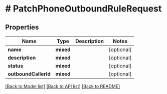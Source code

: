 # # PatchPhoneOutboundRuleRequest

## Properties

Name | Type | Description | Notes
------------ | ------------- | ------------- | -------------
**name** | **mixed** |  | [optional]
**description** | **mixed** |  | [optional]
**status** | **mixed** |  | [optional]
**outboundCallerId** | **mixed** |  | [optional]

[[Back to Model list]](../../README.md#models) [[Back to API list]](../../README.md#endpoints) [[Back to README]](../../README.md)
